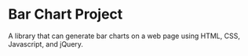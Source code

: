 # Bar Chart Project

A library that can generate bar charts on a web page using HTML, CSS, Javascript, and jQuery.